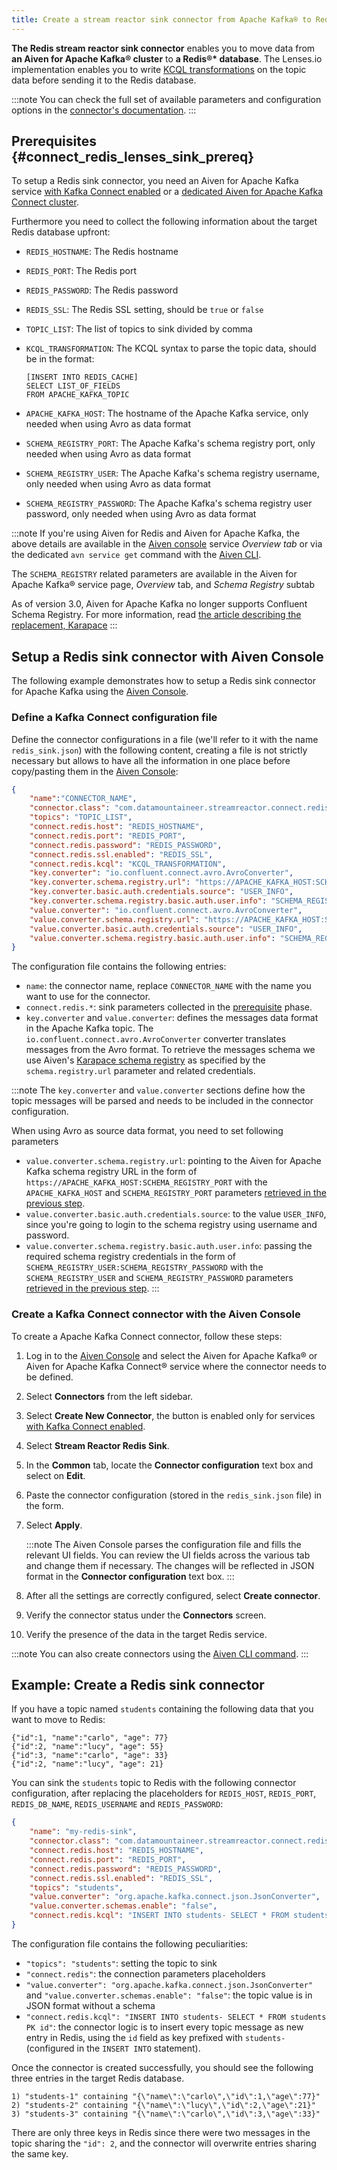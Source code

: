 ```yaml
---
title: Create a stream reactor sink connector from Apache Kafka® to Redis®*
---
```


**The Redis stream reactor sink connector** enables you to move data
from **an Aiven for Apache Kafka® cluster** to **a Redis®\* database**.
The Lenses.io implementation enables you to write [KCQL
transformations](https://docs.lenses.io/connectors/sink/redis.html) on
the topic data before sending it to the Redis database.

:::note
You can check the full set of available parameters and configuration
options in the [connector\'s
documentation](https://docs.lenses.io/connectors/sink/redis.html).
:::

## Prerequisites {#connect_redis_lenses_sink_prereq}

To setup a Redis sink connector, you need an Aiven for Apache Kafka
service [with Kafka Connect enabled](enable-connect) or a
[dedicated Aiven for Apache Kafka Connect cluster](/docs/products/kafka/kafka-connect/get-started#apache_kafka_connect_dedicated_cluster).

Furthermore you need to collect the following information about the
target Redis database upfront:

-   `REDIS_HOSTNAME`: The Redis hostname

-   `REDIS_PORT`: The Redis port

-   `REDIS_PASSWORD`: The Redis password

-   `REDIS_SSL`: The Redis SSL setting, should be `true` or `false`

-   `TOPIC_LIST`: The list of topics to sink divided by comma

-   `KCQL_TRANSFORMATION`: The KCQL syntax to parse the topic data,
    should be in the format:

        [INSERT INTO REDIS_CACHE]
        SELECT LIST_OF_FIELDS 
        FROM APACHE_KAFKA_TOPIC

-   `APACHE_KAFKA_HOST`: The hostname of the Apache Kafka service, only
    needed when using Avro as data format

-   `SCHEMA_REGISTRY_PORT`: The Apache Kafka\'s schema registry port,
    only needed when using Avro as data format

-   `SCHEMA_REGISTRY_USER`: The Apache Kafka\'s schema registry
    username, only needed when using Avro as data format

-   `SCHEMA_REGISTRY_PASSWORD`: The Apache Kafka\'s schema registry user
    password, only needed when using Avro as data format

:::note
If you\'re using Aiven for Redis and Aiven for Apache Kafka, the above
details are available in the [Aiven console](https://console.aiven.io/)
service *Overview tab* or via the dedicated `avn service get` command
with the [Aiven CLI](/docs/tools/cli/service#avn_service_get).

The `SCHEMA_REGISTRY` related parameters are available in the Aiven for
Apache Kafka® service page, *Overview* tab, and *Schema Registry* subtab

As of version 3.0, Aiven for Apache Kafka no longer supports Confluent
Schema Registry. For more information, read [the article describing the
replacement, Karapace](https://help.aiven.io/en/articles/5651983)
:::

## Setup a Redis sink connector with Aiven Console

The following example demonstrates how to setup a Redis sink connector
for Apache Kafka using the [Aiven Console](https://console.aiven.io/).

### Define a Kafka Connect configuration file

Define the connector configurations in a file (we\'ll refer to it with
the name `redis_sink.json`) with the following content, creating a file
is not strictly necessary but allows to have all the information in one
place before copy/pasting them in the [Aiven
Console](https://console.aiven.io/):

``` json
{
    "name":"CONNECTOR_NAME",
    "connector.class": "com.datamountaineer.streamreactor.connect.redis.sink.RedisSinkConnector",
    "topics": "TOPIC_LIST",
    "connect.redis.host": "REDIS_HOSTNAME",
    "connect.redis.port": "REDIS_PORT",
    "connect.redis.password": "REDIS_PASSWORD",
    "connect.redis.ssl.enabled": "REDIS_SSL",
    "connect.redis.kcql": "KCQL_TRANSFORMATION",
    "key.converter": "io.confluent.connect.avro.AvroConverter",
    "key.converter.schema.registry.url": "https://APACHE_KAFKA_HOST:SCHEMA_REGISTRY_PORT",
    "key.converter.basic.auth.credentials.source": "USER_INFO",
    "key.converter.schema.registry.basic.auth.user.info": "SCHEMA_REGISTRY_USER:SCHEMA_REGISTRY_PASSWORD",
    "value.converter": "io.confluent.connect.avro.AvroConverter",
    "value.converter.schema.registry.url": "https://APACHE_KAFKA_HOST:SCHEMA_REGISTRY_PORT",
    "value.converter.basic.auth.credentials.source": "USER_INFO",
    "value.converter.schema.registry.basic.auth.user.info": "SCHEMA_REGISTRY_USER:SCHEMA_REGISTRY_PASSWORD"
}
```

The configuration file contains the following entries:

-   `name`: the connector name, replace `CONNECTOR_NAME` with the name
    you want to use for the connector.
-   `connect.redis.*`: sink parameters collected in the
    [prerequisite](/docs/products/kafka/kafka-connect/howto/redis-streamreactor-sink#connect_redis_lenses_sink_prereq) phase.
-   `key.converter` and `value.converter`: defines the messages data
    format in the Apache Kafka topic. The
    `io.confluent.connect.avro.AvroConverter` converter translates
    messages from the Avro format. To retrieve the messages schema we
    use Aiven\'s [Karapace schema
    registry](https://github.com/aiven/karapace) as specified by the
    `schema.registry.url` parameter and related credentials.

:::note
The `key.converter` and `value.converter` sections define how the topic
messages will be parsed and needs to be included in the connector
configuration.

When using Avro as source data format, you need to set following
parameters

-   `value.converter.schema.registry.url`: pointing to the Aiven for
    Apache Kafka schema registry URL in the form of
    `https://APACHE_KAFKA_HOST:SCHEMA_REGISTRY_PORT` with the
    `APACHE_KAFKA_HOST` and `SCHEMA_REGISTRY_PORT` parameters
    [retrieved in the previous step](/docs/products/kafka/kafka-connect/howto/redis-streamreactor-sink#connect_redis_lenses_sink_prereq).
-   `value.converter.basic.auth.credentials.source`: to the value
    `USER_INFO`, since you\'re going to login to the schema registry
    using username and password.
-   `value.converter.schema.registry.basic.auth.user.info`: passing the
    required schema registry credentials in the form of
    `SCHEMA_REGISTRY_USER:SCHEMA_REGISTRY_PASSWORD` with the
    `SCHEMA_REGISTRY_USER` and `SCHEMA_REGISTRY_PASSWORD` parameters
    [retrieved in the previous step](/docs/products/kafka/kafka-connect/howto/redis-streamreactor-sink#connect_redis_lenses_sink_prereq).
:::

### Create a Kafka Connect connector with the Aiven Console

To create a Apache Kafka Connect connector, follow these steps:

1.  Log in to the [Aiven Console](https://console.aiven.io/) and select
    the Aiven for Apache Kafka® or Aiven for Apache Kafka Connect®
    service where the connector needs to be defined.

2.  Select **Connectors** from the left sidebar.

3.  Select **Create New Connector**, the button is enabled only for
    services
    [with Kafka Connect enabled](enable-connect).

4.  Select **Stream Reactor Redis Sink**.

5.  In the **Common** tab, locate the **Connector configuration** text
    box and select on **Edit**.

6.  Paste the connector configuration (stored in the `redis_sink.json`
    file) in the form.

7.  Select **Apply**.

    :::note
    The Aiven Console parses the configuration file and fills the
    relevant UI fields. You can review the UI fields across the various
    tab and change them if necessary. The changes will be reflected in
    JSON format in the **Connector configuration** text box.
    :::

8.  After all the settings are correctly configured, select **Create
    connector**.

9.  Verify the connector status under the **Connectors** screen.

10. Verify the presence of the data in the target Redis service.

:::note
You can also create connectors using the
[Aiven CLI command](/docs/tools/cli/service/connector#avn_service_connector_create).
:::

## Example: Create a Redis sink connector

If you have a topic named `students` containing the following data that
you want to move to Redis:

``` 
{"id":1, "name":"carlo", "age": 77}
{"id":2, "name":"lucy", "age": 55}
{"id":3, "name":"carlo", "age": 33}
{"id":2, "name":"lucy", "age": 21}
```

You can sink the `students` topic to Redis with the following connector
configuration, after replacing the placeholders for `REDIS_HOST`,
`REDIS_PORT`, `REDIS_DB_NAME`, `REDIS_USERNAME` and `REDIS_PASSWORD`:

``` json
{
    "name": "my-redis-sink",
    "connector.class": "com.datamountaineer.streamreactor.connect.redis.sink.RedisSinkConnector",
    "connect.redis.host": "REDIS_HOSTNAME",
    "connect.redis.port": "REDIS_PORT",
    "connect.redis.password": "REDIS_PASSWORD",
    "connect.redis.ssl.enabled": "REDIS_SSL",
    "topics": "students",
    "value.converter": "org.apache.kafka.connect.json.JsonConverter",
    "value.converter.schemas.enable": "false",
    "connect.redis.kcql": "INSERT INTO students- SELECT * FROM students PK id"    
}
```

The configuration file contains the following peculiarities:

-   `"topics": "students"`: setting the topic to sink
-   `"connect.redis"`: the connection parameters placeholders
-   `"value.converter": "org.apache.kafka.connect.json.JsonConverter"`
    and `"value.converter.schemas.enable": "false"`: the topic value is
    in JSON format without a schema
-   `"connect.redis.kcql": "INSERT INTO students- SELECT * FROM students PK id"`:
    the connector logic is to insert every topic message as new entry in
    Redis, using the `id` field as key prefixed with `students-`
    (configured in the `INSERT INTO` statement).

Once the connector is created successfully, you should see the following
three entries in the target Redis database.

``` 
1) "students-1" containing "{\"name\":\"carlo\",\"id\":1,\"age\":77}"
2) "students-2" containing "{\"name\":\"lucy\",\"id\":2,\"age\":21}"
3) "students-3" containing "{\"name\":\"carlo\",\"id\":3,\"age\":33}"
```

There are only three keys in Redis since there were two messages in the
topic sharing the `"id": 2`, and the connector will overwrite entries
sharing the same key.
